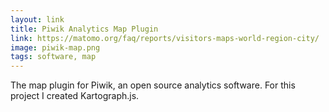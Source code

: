 ```yaml
---
layout: link
title: Piwik Analytics Map Plugin
link: https://matomo.org/faq/reports/visitors-maps-world-region-city/
image: piwik-map.png
tags: software, map
---
```


The map plugin for Piwik, an open source analytics software. For this project I created Kartograph.js.